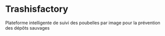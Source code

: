 # Trashisfactory
Plateforme intelligente de suivi des poubelles par image pour la prévention des dépôts sauvages
